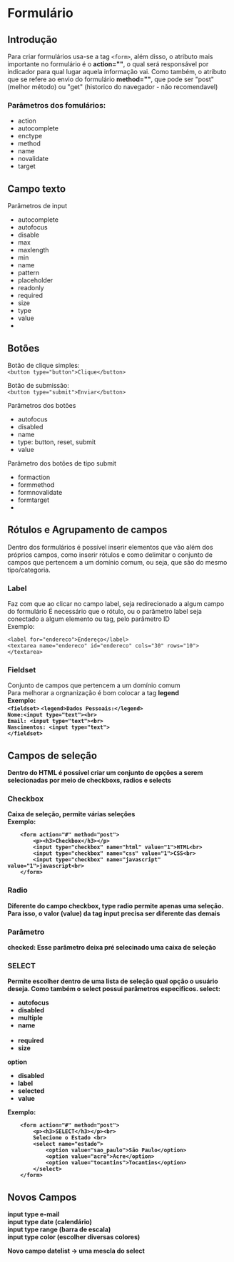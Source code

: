 # Formulário

## Introdução

Para criar formulários usa-se a tag `<form>`, além disso, o atributo mais importante no formulário é o <b>action=""</b>, o qual será responsável por indicador para qual lugar aquela informação vai. Como também, o atributo que se refere ao envio do formulário <b>method=""</b>, que pode ser "post" (melhor método) ou "get" (historico do navegador - não recomendavel)

### Parâmetros dos fomulários:
<ul>
<li>action</li>
<li>autocomplete</li>
<li>enctype</li>
<li>method</li>
<li>name</li>
<li>novalidate</li>
<li>target</li>
</ul>

## Campo texto
Parâmetros de input

<ul>
<li>autocomplete</li>
<li>autofocus</li>
<li>disable</li>
<li>max</li>
<li>maxlength</li>
<li>min</li>
<li>name</li>
<li>pattern</li>
<li>placeholder</li>
<li>readonly</li>
<li>required</li>
<li>size</li>
<li>type</li>
<li>value</li>
<li></li>
</ul>

## Botões

Botão de clique simples: <br>
`<button type="button">Clique</button>`<br>

Botão de submissão: <br>
`<button type="submit">Enviar</button>`<br>

Parâmetros dos botões<br>

<ul>
<li>autofocus</li>
<li>disabled</li>
<li>name</li>
<li>type: button, reset, submit</li>
<li>value</li>
</ul>

Parâmetro dos botões de tipo submit<br>

<ul>
<li>formaction</li>
<li>formmethod</li>
<li>formnovalidate</li>
<li>formtarget</li>
<li></li>
</ul>

## Rótulos e Agrupamento de campos

Dentro dos formulários é possível inserir elementos que vão além dos próprios campos, como inserir rótulos e como delimitar o conjunto de campos que pertencem a um domínio comum, ou seja, que são do mesmo tipo/categoria. <br>

### Label
Faz com que ao clicar no campo label, seja redirecionado a algum campo do formulário
É necessário que o rótulo, ou o parâmetro label seja conectado a algum elemento ou tag, pelo parâmetro ID <br>
Exemplo: <br>

`<label for="endereco">Endereço</label>`<br>
`<textarea name="endereco" id="endereco" cols="30" rows="10"></textarea>`

### Fieldset
Conjunto de campos que pertencem a um domínio comum <br>
Para melhorar a orgnanização é bom colocar a tag <b>legend<b><br>
Exemplo:<br>
`<fieldset>`
`<legend>Dados Pessoais:</legend>`<br>
`Nome:<input type="text"><br>`<br>
`Email: <input type="text"><br>`<br>
`Nascimentos: <input type="text">`<br>
`</fieldset>`<br>

## Campos de seleção
Dentro do HTML é possível criar um conjunto de opções a serem selecionadas por meio de checkboxs, radios e selects

### Checkbox
Caixa de seleção, permite várias seleções <br>
Exemplo: <br>

        <form action="#" method="post">
            <p><h3>Checkbox</h3></p>
            <input type="checkbox" name="html" value="1">HTML<br>
            <input type="checkbox" name="css" value="1">CSS<br>
            <input type="checkbox" name="javascript" value="1">javascript<br>
        </form>

### Radio
Diferente do campo checkbox, type radio permite apenas uma seleção. Para isso, o valor (value) da tag input precisa ser diferente das demais

### Parâmetro

<b>checked:</b> Esse parâmetro deixa pré selecinado uma caixa de seleção

### SELECT
Permite escolher dentro de uma lista de seleção qual opção o usuário deseja. Como também o select possui parâmetros especificos.
<b>select:<b><br>
<ul>
<li>autofocus</li>
<li>disabled</li>
<li>multiple</li>
<li>name</li><br>
<li>required</li>
<li>size</li>
</ul>
<p></p>
<b>option</b>
<ul>
<li>disabled</li>
<li>label</li>
<li>selected</li>
<li>value</li>
</ul>
Exemplo:<br>

        <form action="#" method="post">
            <p><h3>SELECT</h3></p><br>
            Selecione o Estado <br>
            <select name="estado">
                <option value="sao_paulo">São Paulo</option>
                <option value="acre">Acre</option>
                <option value="tocantins">Tocantins</option>
            </select>
        </form>
<p></p>

## Novos Campos

input type e-mail <br>
input type date (calendário) <br>
input type range (barra de escala) <br>
input type color (escolher diversas colores) <br>

Novo campo datelist -> uma mescla do select <br>

